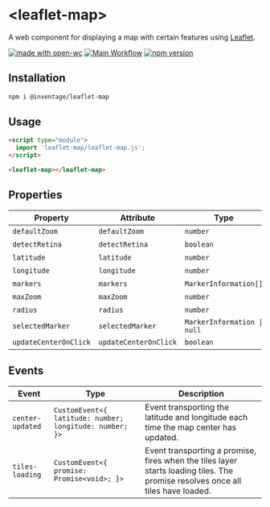 # \<leaflet-map>

A web component for displaying a map with certain features using [Leaflet].

[![made with open-wc](https://img.shields.io/badge/made%20with-open--wc-%23217ff9?style=flat-square)](https://open-wc.org)
[![Main Workflow](https://img.shields.io/github/workflow/status/inventage/leaflet-map/Main%20Workflow?style=flat-square)](https://github.com/inventage/leaflet-map/actions?query=workflow%3A"Main+Workflow")
[![npm version](https://img.shields.io/npm/v/@inventage/leaflet-map?style=flat-square)](https://www.npmjs.com/package/@inventage/leaflet-map)

## Installation

```bash
npm i @inventage/leaflet-map
```

## Usage

```html
<script type="module">
  import 'leaflet-map/leaflet-map.js';
</script>

<leaflet-map></leaflet-map>
```

## Properties

| Property              | Attribute             | Type                        | Default  |
| --------------------- | --------------------- | --------------------------- | -------- |
| `defaultZoom`         | `defaultZoom`         | `number`                    | 16       |
| `detectRetina`        | `detectRetina`        | `boolean`                   | true     |
| `latitude`            | `latitude`            | `number`                    | 47.38991 |
| `longitude`           | `longitude`           | `number`                    | 8.51604  |
| `markers`             | `markers`             | `MarkerInformation[]`       | []       |
| `maxZoom`             | `maxZoom`             | `number`                    | 19       |
| `radius`              | `radius`              | `number`                    | 0        |
| `selectedMarker`      | `selectedMarker`      | `MarkerInformation \| null` | null     |
| `updateCenterOnClick` | `updateCenterOnClick` | `boolean`                   | false    |

## Events

| Event            | Type                                                    | Description                                                                                                                     |
| ---------------- | ------------------------------------------------------- | ------------------------------------------------------------------------------------------------------------------------------- |
| `center-updated` | `CustomEvent<{ latitude: number; longitude: number; }>` | Event transporting the latitude and longitude each time the map center has updated.                                             |
| `tiles-loading`  | `CustomEvent<{ promise: Promise<void>; }>`              | Event transporting a promise, fires when the tiles layer starts loading tiles. The promise resolves once all tiles have loaded. |

[leaflet]: https://leafletjs.com/
